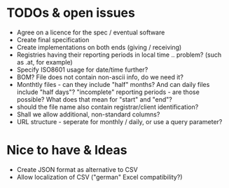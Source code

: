 # TODOs & open issues

  - Agree on a licence for the spec / eventual software
  - Create final specification
  - Create implementations on both ends (giving / receiving)
  - Registries having their reporting periods in local time .. problem? (such as .at, for example)
  - Specify ISO8601 usage for date/time further?
  - BOM? File does not contain non-ascii info, do we need it?
  - Monthtly files - can they include "half" months? And can daily files include "half days"? "incomplete" reporting periods - are those possible? What does that mean for "start" and "end"? 
  - should the file name also contain registrar/client identification?
  - Shall we allow additional, non-standard columns?
  - URL structure - seperate for monthly / daily, or use a query parameter?

# Nice to have & Ideas

  - Create JSON format as alternative to CSV
  - Allow localization of CSV ("german" Excel compatibility?)


